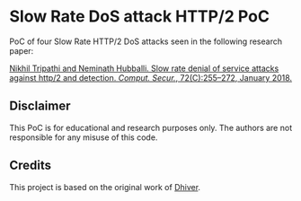 # Slow Rate DoS attack HTTP/2 PoC

PoC of four Slow Rate HTTP/2 DoS attacks seen in the following research paper:

[Nikhil Tripathi and Neminath Hubballi. Slow rate denial of service attacks against http/2 and detection. *Comput. Secur.*, 72(C):255–272, January 2018.](https://www.sciencedirect.com/science/article/pii/S0167404817301980)

## Disclaimer

This PoC is for educational and research purposes only. The authors are not responsible for any misuse of this code.

## Credits

This project is based on the original work of [Dhiver](https://github.com/Dhiver/SlowRate-HTTP2-DoS).

